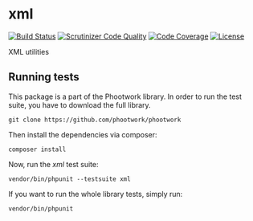 # xml
[![Build Status](https://travis-ci.org/phootwork/phootwork.svg?branch=master)](https://travis-ci.org/phootwork/phootwork)
[![Scrutinizer Code Quality](https://scrutinizer-ci.com/g/phootwork/phootwork/badges/quality-score.png?b=master)](https://scrutinizer-ci.com/g/phootwork/phootwork/?branch=master)
[![Code Coverage](https://scrutinizer-ci.com/g/phootwork/phootwork/badges/coverage.png?b=master)](https://scrutinizer-ci.com/g/phootwork/phootwork/?branch=master)
[![License](https://img.shields.io/github/license/phootwork/xml.svg?style=flat-square)](https://packagist.org/packages/phootwork/xml)

XML utilities

## Running tests

This package is a part of the Phootwork library. In order to run the test suite, you have to download the full library.

```
git clone https://github.com/phootwork/phootwork
```
Then install the dependencies via composer:

```
composer install
```
Now, run the *xml* test suite:

```
vendor/bin/phpunit --testsuite xml
```
If you want to run the whole library tests, simply run:

```
vendor/bin/phpunit
```

